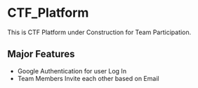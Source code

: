 # CTF_Platform
This is CTF Platform under Construction for Team Participation.

## Major Features
- Google Authentication for user Log In
- Team Members Invite each other based on Email
